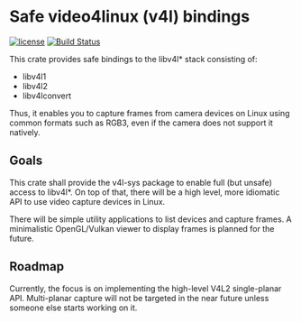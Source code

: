 # Safe video4linux (v4l) bindings

[![license](https://img.shields.io/github/license/raymanfx/libv4l-rs)](https://github.com/raymanfx/libv4l-rs/blob/master/LICENSE.txt)
[![Build Status](https://travis-ci.org/raymanfx/libv4l2-rs.svg?branch=master)](https://travis-ci.org/raymanfx/libv4l2-rs)

This crate provides safe bindings to the libv4l* stack consisting of:
 * libv4l1
 * libv4l2
 * libv4lconvert

Thus, it enables you to capture frames from camera devices on Linux using common formats such as RGB3, even if the camera does not support it natively.

## Goals
This crate shall provide the v4l-sys package to enable full (but unsafe) access to libv4l\*.
On top of that, there will be a high level, more idiomatic API to use video capture devices in Linux.

There will be simple utility applications to list devices and capture frames.
A minimalistic OpenGL/Vulkan viewer to display frames is planned for the future.

## Roadmap
Currently, the focus is on implementing the high-level V4L2 single-planar API.
Multi-planar capture will not be targeted in the near future unless someone else starts working on it.
